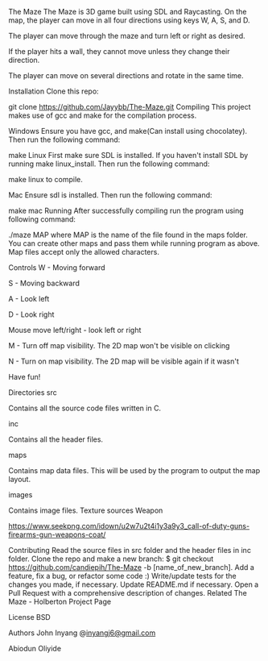The Maze
The Maze is 3D game built using SDL and Raycasting. On the map, the player can move in all four directions using keys W, A, S, and D.

The player can move through the maze and turn left or right as desired.

If the player hits a wall, they cannot move unless they change their direction.

The player can move on several directions and rotate in the same time.

Installation
Clone this repo:

git clone https://github.com/Jayybb/The-Maze.git
Compiling
This project makes use of gcc and make for the compilation process.

Windows
Ensure you have gcc, and make(Can install using chocolatey). Then run the following command:

make
Linux
First make sure SDL is installed. If you haven't install SDL by running make linux_install. Then run the following command:

make linux 
to compile.

Mac
Ensure sdl is installed. Then run the following command:

make mac
Running
After successfully compiling run the program using following command:

./maze MAP
where MAP is the name of the file found in the maps folder. You can create other maps and pass them while running program as above. Map files accept only the allowed characters.

Controls
W - Moving forward

S - Moving backward

A - Look left

D - Look right

Mouse move left/right - look left or right

M - Turn off map visibility. The 2D map won't be visible on clicking

N - Turn on map visibility. The 2D map will be visible again if it wasn't

Have fun!

Directories
src

Contains all the source code files written in C.

inc

Contains all the header files.

maps

Contains map data files. This will be used by the program to output the map layout.

images

Contains image files.
Texture sources
Weapon

https://www.seekpng.com/idown/u2w7u2t4i1y3a9y3_call-of-duty-guns-firearms-gun-weapons-coat/

Contributing
Read the source files in src folder and the header files in inc folder.
Clone the repo and make a new branch: $ git checkout https://github.com/candiepih/The-Maze -b [name_of_new_branch].
Add a feature, fix a bug, or refactor some code :)
Write/update tests for the changes you made, if necessary.
Update README.md if necessary.
Open a Pull Request with a comprehensive description of changes.
Related
The Maze - Holberton Project Page

License
BSD

Authors
John Inyang  @inyangj6@gmail.com

Abiodun Oliyide 
